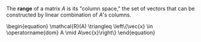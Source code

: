 The **range** of a matrix $A$ is its "column space," the set of vectors that can be constructed by linear combination of $A$'s columns.

\begin{equation}
\mathcal{R}(A) \triangleq \left\\{\vec{x} \in \operatorname{dom} A \mid A\vec{x}\right\\}
\end{equation}